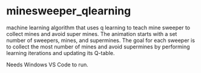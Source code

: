 # minesweeper_qlearning
machine learning algorithm that uses q learning to teach mine sweeper to collect mines and avoid super mines.
The animation starts with a set number of sweepers, mines, and supermines. The goal for each sweeper is to
collect the most number of mines and avoid supermines by performing learning iterations and updating its Q-table.

Needs Windows VS Code to run.
